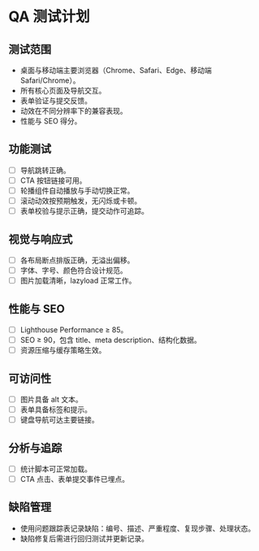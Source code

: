 # QA 测试计划

## 测试范围
- 桌面与移动端主要浏览器（Chrome、Safari、Edge、移动端 Safari/Chrome）。
- 所有核心页面及导航交互。
- 表单验证与提交反馈。
- 动效在不同分辨率下的兼容表现。
- 性能与 SEO 得分。

## 功能测试
- [ ] 导航跳转正确。
- [ ] CTA 按钮链接可用。
- [ ] 轮播组件自动播放与手动切换正常。
- [ ] 滚动动效按预期触发，无闪烁或卡顿。
- [ ] 表单校验与提示正确，提交动作可追踪。

## 视觉与响应式
- [ ] 各布局断点排版正确，无溢出偏移。
- [ ] 字体、字号、颜色符合设计规范。
- [ ] 图片加载清晰，lazyload 正常工作。

## 性能与 SEO
- [ ] Lighthouse Performance ≥ 85。
- [ ] SEO ≥ 90，包含 title、meta description、结构化数据。
- [ ] 资源压缩与缓存策略生效。

## 可访问性
- [ ] 图片具备 alt 文本。
- [ ] 表单具备标签和提示。
- [ ] 键盘导航可达主要链接。

## 分析与追踪
- [ ] 统计脚本可正常加载。
- [ ] CTA 点击、表单提交事件已埋点。

## 缺陷管理
- 使用问题跟踪表记录缺陷：编号、描述、严重程度、复现步骤、处理状态。
- 缺陷修复后需进行回归测试并更新记录。
